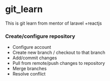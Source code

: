 # git_learn
This is git learn from mentor of laravel +reactjs
### Create/configure repository
- Configure account
- Create new branch / checkout to that branch
- Add/commit changes
- Pull from remote/push changes to repository
- Merge branches
- Resolve conflict
